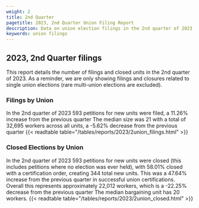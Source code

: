 ```yaml
---
weight: 2
title: 2nd Quarter
pagetitle: 2023, 2nd Quarter Union Filing Report
description: Data on union election filings in the 2nd quarter of 2023
keywords: union filings
---
```


## 2023, 2nd Quarter filings

This report details the number of filings and closed units in the 2nd quarter of 2023. As a reminder, we are only showing filings and closures related to single union elections (rare multi-union elections are excluded).

### Filings by Union
In the 2nd quarter of 2023 593 petitions for new units were filed, a 11.26% increase from the previous quarter The median size was 21 with a total of 32,695 workers across all units, a -5.62% decrease from the previous quarter
{{< readtable table="/tables/reports/2023/2union_filings.html" >}}

### Closed Elections by Union
In the 2nd quarter of 2023 593 petitions for new units were closed (this includes petitions where no election was ever held), with 58.01% closed with a certification order, creating 344 total new units. This was a 47.64% increase from the previous quarter in successful union certifications. Overall this represents approximately 22,012 workers, which is a -22.25% decrease from the previous quarter The median bargaining unit has 20 workers.
{{< readtable table="/tables/reports/2023/2union_closed.html" >}}
